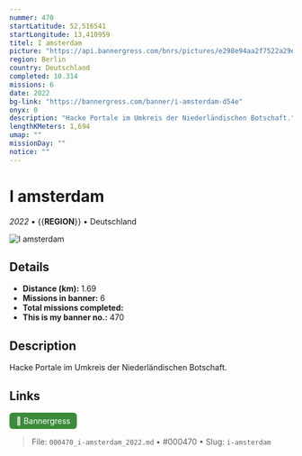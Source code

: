 ```yaml
---
nummer: 470
startLatitude: 52,516541
startLongitude: 13,410959
titel: I amsterdam
picture: "https://api.bannergress.com/bnrs/pictures/e298e94aa2f7522a29e7d760244bee19"
region: Berlin
country: Deutschland
completed: 10.314
missions: 6
date: 2022
bg-link: "https://bannergress.com/banner/i-amsterdam-d54e"
onyx: 0
description: "Hacke Portale im Umkreis der Niederländischen Botschaft."
lengthKMeters: 1,694
umap: ""
missionDay: ""
notice: ""
---
```

# I amsterdam

*2022* • {{__REGION__}} • Deutschland

![I amsterdam](https://api.bannergress.com/bnrs/pictures/e298e94aa2f7522a29e7d760244bee19)



## Details
- **Distance (km):** 1.69
- **Missions in banner:** 6
- **Total missions completed:** 
- **This is my banner no.:** 470



## Description
Hacke Portale im Umkreis der Niederländischen Botschaft.



## Links
<a href="https://bannergress.com/banner/i-amsterdam-d54e" target="_blank" style="display:inline-block;margin-right:8px;padding:6px 12px;background:#3c8b3c;color:#fff;text-decoration:none;border-radius:6px;">🔗 Bannergress</a>



> File: `000470_i-amsterdam_2022.md` • #000470 • Slug: `i-amsterdam`
